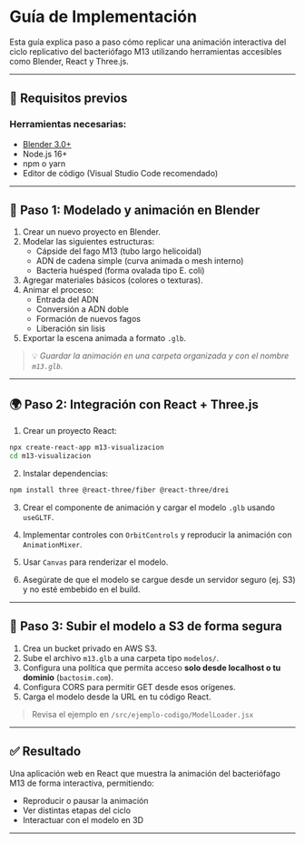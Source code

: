 # Guía de Implementación

Esta guía explica paso a paso cómo replicar una animación interactiva del ciclo replicativo del bacteriófago M13 utilizando herramientas accesibles como Blender, React y Three.js.

---

## 🧰 Requisitos previos

### Herramientas necesarias:

- [Blender 3.0+](https://www.blender.org/download/)
- Node.js 16+
- npm o yarn
- Editor de código (Visual Studio Code recomendado)

---

## 🧱 Paso 1: Modelado y animación en Blender

1. Crear un nuevo proyecto en Blender.
2. Modelar las siguientes estructuras:
   - Cápside del fago M13 (tubo largo helicoidal)
   - ADN de cadena simple (curva animada o mesh interno)
   - Bacteria huésped (forma ovalada tipo E. coli)
3. Agregar materiales básicos (colores o texturas).
4. Animar el proceso:
   - Entrada del ADN
   - Conversión a ADN doble
   - Formación de nuevos fagos
   - Liberación sin lisis
5. Exportar la escena animada a formato `.glb`.

> 💡 *Guardar la animación en una carpeta organizada y con el nombre `m13.glb`.*

---

## 🌍 Paso 2: Integración con React + Three.js

1. Crear un proyecto React:
```bash
npx create-react-app m13-visualizacion
cd m13-visualizacion
```

2. Instalar dependencias:
```bash
npm install three @react-three/fiber @react-three/drei
```

3. Crear el componente de animación y cargar el modelo `.glb` usando `useGLTF`.

4. Implementar controles con `OrbitControls` y reproducir la animación con `AnimationMixer`.

5. Usar `Canvas` para renderizar el modelo.

6. Asegúrate de que el modelo se cargue desde un servidor seguro (ej. S3) y no esté embebido en el build.

---

## 🔐 Paso 3: Subir el modelo a S3 de forma segura

1. Crea un bucket privado en AWS S3.
2. Sube el archivo `m13.glb` a una carpeta tipo `modelos/`.
3. Configura una política que permita acceso **solo desde localhost o tu dominio** (`bactosim.com`).
4. Configura CORS para permitir GET desde esos orígenes.
5. Carga el modelo desde la URL en tu código React.

> Revisa el ejemplo en `/src/ejemplo-codigo/ModelLoader.jsx`

---

## ✅ Resultado

Una aplicación web en React que muestra la animación del bacteriófago M13 de forma interactiva, permitiendo:
- Reproducir o pausar la animación
- Ver distintas etapas del ciclo
- Interactuar con el modelo en 3D

---
